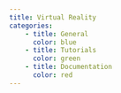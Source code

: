 ```yaml
---
title: Virtual Reality 
categories:
    - title: General
      color: blue
    - title: Tutorials
      color: green
    - title: Documentation
      color: red
---
```

